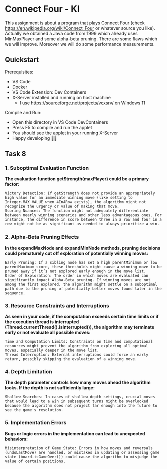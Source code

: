 # Connect Four - KI

This assignment is about a program that plays Connect Four (check https://en.wikipedia.org/wiki/Connect_Four or whatever source you like). 
Actually we obtained a Java code from 1999 which already uses MinMaxPlayer and some alpha-beta pruning. There are some flaws which we will improve. Moreover we will do some performance measurements.

## Quickstart

Prerequisites: 
- VS Code
- Docker
- VS Code Extension: Dev Containers
- X-Server installed and running on host machine
  - I use https://sourceforge.net/projects/vcxsrv/ on Windows 11

Compile and Run:
- Open this directory in VS Code DevContainers
- Press F5 to compile and run the applet
- You should see the applet in your running X-Server
- Happy developing 🧑‍💻

## Task 8

### 1. Suboptimal Evaluation Function

**The evaluation function getStrength(maxPlayer) could be a primary factor:**

    Victory Detection: If getStrength does not provide an appropriately high value for an immediate winning move (like setting to Integer.MAX_VALUE when 4InARow exists), the algorithm might not recognize the urgency or value of making that move.
    Scoring Nuances: The function might not adequately differentiate between nearly winning scenarios and other less advantageous ones. For instance, the difference in score between three in a row and four in a row might not be as significant as needed to always prioritize a win.

### 2. Alpha-Beta Pruning Effects

**In the expandMaxNode and expandMinNode methods, pruning decisions could prematurely cut off exploration of potentially winning moves:**

    Early Pruning: If a sibling node has set a high parentMinimum or low parentMaximum score, these thresholds might cause a winning move to be pruned away if it’s not explored early enough in the move list.
    Order of Exploration: The order in which moves are evaluated can significantly impact Alpha-Beta pruning. If winning moves are not among the first explored, the algorithm might settle on a suboptimal path due to the pruning of potentially better moves found later in the sequence.

### 3. Resource Constraints and Interruptions

**As seen in your code, if the computation exceeds certain time limits or if the execution thread is interrupted (Thread.currentThread().isInterrupted()), the algorithm may terminate early or not evaluate all possible moves:**

    Time and Computation Limits: Constraints on time and computational resources might prevent the algorithm from exploring all optimal moves, especially deeper in the move list.
    Thread Interruption: External interruptions could force an early return, possibly skipping the evaluation of a winning move.

### 4. Depth Limitation

**The depth parameter controls how many moves ahead the algorithm looks. If the depth is not sufficiently large:**

    Shallow Searches: In cases of shallow depth settings, crucial moves that would lead to a win in subsequent turns might be overlooked because the algorithm does not project far enough into the future to see the game's resolution.

### 5. Implementation Errors

**Bugs or logic errors in the implementation can lead to unexpected behaviors:**

    Misinterpretation of Game State: Errors in how moves and reversals (undoLastMove) are handled, or mistakes in updating or assessing game state (board.isGameOver()) could cause the algorithm to misjudge the value of certain positions.
